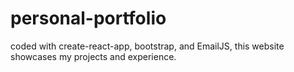 # personal-portfolio

coded with create-react-app, bootstrap, and EmailJS, this website showcases my projects and experience. 

